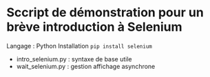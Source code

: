 # Sccript de démonstration pour un brève introduction à Selenium

Langage : Python
Installation ```pip install selenium ```

* intro_selenium.py : syntaxe de base utile
* wait_selenium.py : gestion affichage asynchrone
